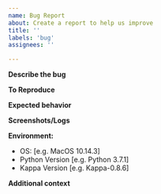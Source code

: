 ```yaml
---
name: Bug Report
about: Create a report to help us improve
title: ''
labels: 'bug'
assignees: ''

---
```


**Describe the bug**
<!--- A clear and concise description of what the bug is. -->


**To Reproduce**
<!--
Steps to reproduce the issue:
1. Go to '...'
2. Click on '....'
3. Scroll down to '....'
4. See error
-->

**Expected behavior**
<!--- A clear and concise description of what you expected to happen. -->

**Screenshots/Logs**
<!--- 
If applicable, add screenshots, logs or error outputs to help explain your problem.

To give us more information for diagnosing the issue, make sure to enable debug logging:

Enable via environment variable, e.g.:
```
$ git clone git@github.com:kappa/Kappa.git && cd kappa
$ BENTOML_DEBUG=TRUE python guides/quick-start/main.py
```

Or set debug logging in your Python code:
```python
from kappa.configuration import set_debug_mode
set_debug_mode(True)
```

For Kappa CLI commands, simply add the `--verbose` flag, e.g.:
```bash
kappa get IrisClassifier --verbose
```

-->


**Environment:**
 - OS: [e.g. MacOS 10.14.3]
 - Python Version [e.g. Python 3.7.1]
 - Kappa Version [e.g. Kappa-0.8.6]


**Additional context**
<!-- Add any other context about the problem here. e.g. links to related discussion. -->

